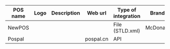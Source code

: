 | POS name | Logo | Description | Web url     | Type of integration | Brands    | Docs |
|----------|------|-------------|-------------|---------------------|-----------|------|
| NewPOS   |      |             |             | File (STLD.xml)     | McDonalds |      |
| Pospal   |      |             |  pospal.cn  | API                 |           |      |